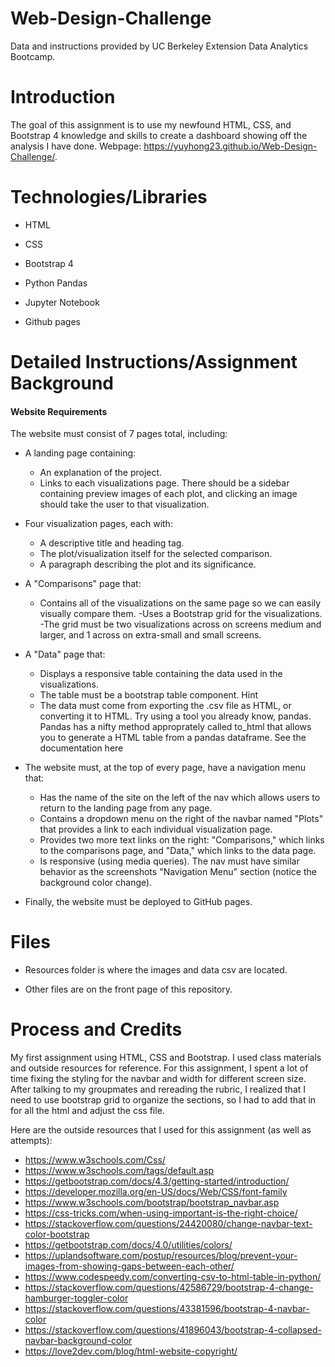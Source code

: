 # Web-Design-Challenge
Data and instructions provided by UC Berkeley Extension Data Analytics Bootcamp.

# Introduction 

The goal of this assignment is to use my newfound HTML, CSS, and Bootstrap 4 knowledge and skills to create a dashboard showing off the analysis I have done. Webpage: https://yuyhong23.github.io/Web-Design-Challenge/.

# Technologies/Libraries

- HTML

- CSS
 
- Bootstrap 4

- Python Pandas

- Jupyter Notebook

- Github pages

# Detailed Instructions/Assignment Background

#### Website Requirements

The website must consist of 7 pages total, including:
- A landing page containing:
    - An explanation of the project.
    - Links to each visualizations page. There should be a sidebar containing preview images of each plot, and clicking an image should take the user to that visualization.

- Four visualization pages, each with:
    - A descriptive title and heading tag.
    - The plot/visualization itself for the selected comparison.
    - A paragraph describing the plot and its significance.

- A "Comparisons" page that:
    - Contains all of the visualizations on the same page so we can easily visually compare them.
    -Uses a Bootstrap grid for the visualizations.
    -The grid must be two visualizations across on screens medium and larger, and 1 across on extra-small and small screens.

- A "Data" page that:
    - Displays a responsive table containing the data used in the visualizations.
    - The table must be a bootstrap table component. Hint
    - The data must come from exporting the .csv file as HTML, or converting it to HTML. Try using a tool you already know, pandas. Pandas has a nifty method approprately called to_html that allows you to generate a HTML table from a pandas dataframe. See the documentation here

- The website must, at the top of every page, have a navigation menu that:
    - Has the name of the site on the left of the nav which allows users to return to the landing page from any page.
    - Contains a dropdown menu on the right of the navbar named "Plots" that provides a link to each individual visualization page.
    - Provides two more text links on the right: "Comparisons," which links to the comparisons page, and "Data," which links to the data page.
    - Is responsive (using media queries). The nav must have similar behavior as the screenshots "Navigation Menu" section (notice the background color change).

- Finally, the website must be deployed to GitHub pages.

# Files

- Resources folder is where the images and data csv are located.

- Other files are on the front page of this repository.

# Process and Credits

My first assignment using HTML, CSS and Bootstrap. I used class materials and outside resources for reference. For this assignment, I spent a lot of time fixing the styling for the navbar and width for different screen size. After talking to my groupmates and rereading the rubric, I realized that I need to use bootstrap grid to organize the sections, so I had to add that in for all the html and adjust the css file.

Here are the outside resources that I used for this assignment (as well as attempts):

- https://www.w3schools.com/Css/
- https://www.w3schools.com/tags/default.asp
- https://getbootstrap.com/docs/4.3/getting-started/introduction/
- https://developer.mozilla.org/en-US/docs/Web/CSS/font-family
- https://www.w3schools.com/bootstrap/bootstrap_navbar.asp
- https://css-tricks.com/when-using-important-is-the-right-choice/
- https://stackoverflow.com/questions/24420080/change-navbar-text-color-bootstrap
- https://getbootstrap.com/docs/4.0/utilities/colors/
- https://uplandsoftware.com/postup/resources/blog/prevent-your-images-from-showing-gaps-between-each-other/
- https://www.codespeedy.com/converting-csv-to-html-table-in-python/
- https://stackoverflow.com/questions/42586729/bootstrap-4-change-hamburger-toggler-color
- https://stackoverflow.com/questions/43381596/bootstrap-4-navbar-color
- https://stackoverflow.com/questions/41896043/bootstrap-4-collapsed-navbar-background-color
- https://love2dev.com/blog/html-website-copyright/


